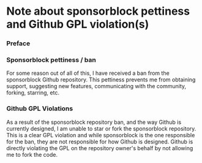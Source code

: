 # Note about sponsorblock pettiness and Github GPL violation(s)

### Preface

### Sponsorblock pettiness / ban
For some reason out of all of this, I have received a ban from the sponsorblock Github repository. This pettiness prevents me from obtaining support, suggesting new features, communicating with the community, forking, starring, etc.

### Github GPL Violations
As a result of the sponsorblock repository ban, and the way Github is currently designed, I am unable to star or fork the sponsorblock repository. This is a clear GPL violation and while sponsorblock is the one responsible for the ban, they are not responsible for how Github is designed. Github is directly violating the GPL on the repository owner's behalf by not allowing me to fork the code.
